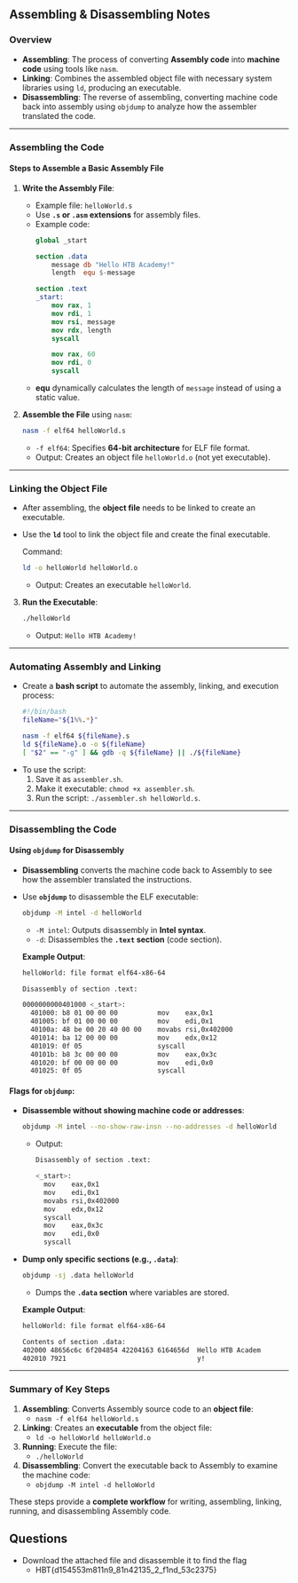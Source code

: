 ## Assembling & Disassembling Notes

### **Overview**
- **Assembling**: The process of converting **Assembly code** into **machine code** using tools like `nasm`.
- **Linking**: Combines the assembled object file with necessary system libraries using `ld`, producing an executable.
- **Disassembling**: The reverse of assembling, converting machine code back into assembly using `objdump` to analyze how the assembler translated the code.

---

### **Assembling the Code**

#### **Steps to Assemble a Basic Assembly File**
1. **Write the Assembly File**:
   - Example file: `helloWorld.s`
   - Use **`.s` or `.asm` extensions** for assembly files.
   - Example code:
     ```nasm
     global _start

     section .data
         message db "Hello HTB Academy!"
         length  equ $-message

     section .text
     _start:
         mov rax, 1
         mov rdi, 1
         mov rsi, message
         mov rdx, length
         syscall

         mov rax, 60
         mov rdi, 0
         syscall
     ```
   - **equ** dynamically calculates the length of `message` instead of using a static value.

2. **Assemble the File** using `nasm`:
   ```bash
   nasm -f elf64 helloWorld.s
   ```
   - `-f elf64`: Specifies **64-bit architecture** for ELF file format.
   - Output: Creates an object file `helloWorld.o` (not yet executable).

---

### **Linking the Object File**
- After assembling, the **object file** needs to be linked to create an executable.
- Use the **`ld`** tool to link the object file and create the final executable.
  
  Command:
  ```bash
  ld -o helloWorld helloWorld.o
  ```
  - Output: Creates an executable `helloWorld`.

3. **Run the Executable**:
   ```bash
   ./helloWorld
   ```
   - Output: `Hello HTB Academy!`

---

### **Automating Assembly and Linking**
- Create a **bash script** to automate the assembly, linking, and execution process:
  ```bash
  #!/bin/bash
  fileName="${1%%.*}"

  nasm -f elf64 ${fileName}.s
  ld ${fileName}.o -o ${fileName}
  [ "$2" == "-g" ] && gdb -q ${fileName} || ./${fileName}
  ```
- To use the script:
  1. Save it as `assembler.sh`.
  2. Make it executable: `chmod +x assembler.sh`.
  3. Run the script: `./assembler.sh helloWorld.s`.

---

### **Disassembling the Code**

#### **Using `objdump` for Disassembly**
- **Disassembling** converts the machine code back to Assembly to see how the assembler translated the instructions.
- Use **`objdump`** to disassemble the ELF executable:
  ```bash
  objdump -M intel -d helloWorld
  ```
  - `-M intel`: Outputs disassembly in **Intel syntax**.
  - `-d`: Disassembles the **`.text` section** (code section).
  
  **Example Output**:
  ```bash
  helloWorld: file format elf64-x86-64

  Disassembly of section .text:

  0000000000401000 <_start>:
    401000:	b8 01 00 00 00       	mov    eax,0x1
    401005:	bf 01 00 00 00       	mov    edi,0x1
    40100a:	48 be 00 20 40 00 00 	movabs rsi,0x402000
    401014:	ba 12 00 00 00       	mov    edx,0x12
    401019:	0f 05                	syscall
    40101b:	b8 3c 00 00 00       	mov    eax,0x3c
    401020:	bf 00 00 00 00       	mov    edi,0x0
    401025:	0f 05                	syscall
  ```

#### **Flags for `objdump`**:
- **Disassemble without showing machine code or addresses**:
  ```bash
  objdump -M intel --no-show-raw-insn --no-addresses -d helloWorld
  ```
  - Output:
    ```bash
    Disassembly of section .text:

    <_start>:
      mov    eax,0x1
      mov    edi,0x1
      movabs rsi,0x402000
      mov    edx,0x12
      syscall 
      mov    eax,0x3c
      mov    edi,0x0
      syscall
    ```

- **Dump only specific sections (e.g., `.data`)**:
  ```bash
  objdump -sj .data helloWorld
  ```
  - Dumps the **`.data` section** where variables are stored.
  
  **Example Output**:
  ```bash
  helloWorld: file format elf64-x86-64

  Contents of section .data:
  402000 48656c6c 6f204854 42204163 6164656d  Hello HTB Academ
  402010 7921                                 y!
  ```

---

### **Summary of Key Steps**
1. **Assembling**: Converts Assembly source code to an **object file**:
   - `nasm -f elf64 helloWorld.s`
2. **Linking**: Creates an **executable** from the object file:
   - `ld -o helloWorld helloWorld.o`
3. **Running**: Execute the file:
   - `./helloWorld`
4. **Disassembling**: Convert the executable back to Assembly to examine the machine code:
   - `objdump -M intel -d helloWorld`

These steps provide a **complete workflow** for writing, assembling, linking, running, and disassembling Assembly code.

## Questions
- Download the attached file and disassemble it to find the flag
	- HBT{d154553m811n9_81n42135_2_f1nd_53c2375}